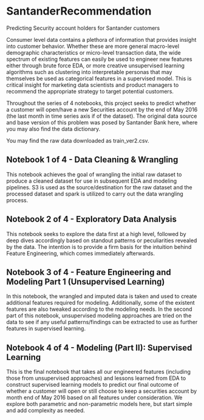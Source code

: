 # SantanderRecommendation
Predicting Security account holders for Santander customers

Consumer level data contains a plethora of information that provides insight into customer behavior. Whether these are more general macro-level demographic characteristics or micro-level transaction data, the wide spectrum of existing features can easily be used to engineer new features either through brute force EDA, or more creative unsupervised learning algorithms such as clustering into interpretable personas that may themselves be used as categorical features in a supervised model. This is critical insight for marketing data scientists and product managers to recommend the appropriate strategy to target potential customers.

Throughout the series of 4 notebooks, this project seeks to predict whether a customer will open/have a new Securities account by the end of May 2016 (the last month in time series axis if of the dataset). The original data source and base version of this problem was posed by Santander Bank here, where you may also find the data dictionary.

You may find the raw data downloaded as train_ver2.csv.

## Notebook 1 of 4 - Data Cleaning & Wrangling
This notebook achieves the goal of wrangling the initial raw dataset to produce a cleaned dataset for use in subsequent EDA and modeling pipelines. S3 is used as the source/destination for the raw dataset and the processed dataset and spark is utilized to carry out the data wrangling process.

## Notebook 2 of 4 - Exploratory Data Analysis
This notebook seeks to explore the data first at a high level, followed by deep dives accordingly based on standout patterns or peculiarities revealed by the data. The intention is to provide a firm basis for the intuition behind Feature Engineering, which comes immediately afterwards.

## Notebook 3 of 4 - Feature Engineering and Modeling Part 1 (Unsupervised Learning)
In this notebook, the wrangled and imputed data is taken and used to create additional features required for modeling. Additionally, some of the existent features are also tweaked according to the modeling needs.
In the second part of this notebook, unsupervised modeling approaches are tried on the data to see if any useful patterns/findings can be extracted to use as further features in supervised learning.

## Notebook 4 of 4 - Modeling (Part II): Supervised Learning
This is the final notebook that takes all our engineered features (including those from unsupervised approaches) and lessons learned from EDA to construct supervised learning models to predict our final outcome of whether a customer will open or still choose to keep a securities account by month end of May 2016 based on all features under consideration. We explore both parametric and non-parametric models here, but start simple and add complexity as needed.
